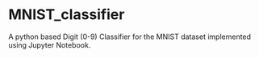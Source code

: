 # MNIST_classifier
A python based Digit (0-9) Classifier for the MNIST dataset implemented using Jupyter Notebook.
